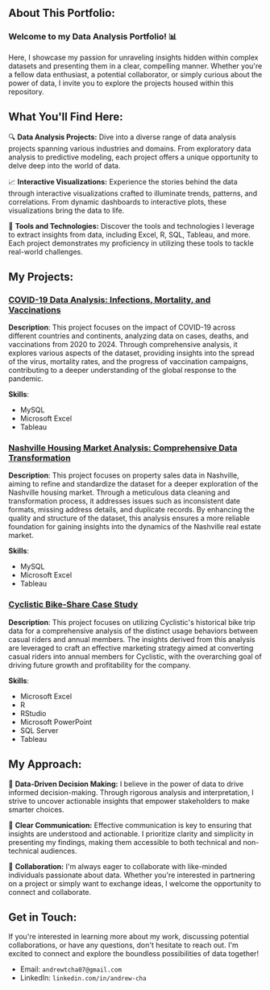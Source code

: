 ## About This Portfolio:

### **Welcome to my Data Analysis Portfolio!** 📊 

Here, I showcase my passion for unraveling insights hidden within complex datasets and presenting them in a clear, compelling manner. Whether you're a fellow data enthusiast, a potential collaborator, or simply curious about the power of data, I invite you to explore the projects housed within this repository.

## What You'll Find Here:

🔍 **Data Analysis Projects:** Dive into a diverse range of data analysis projects spanning various industries and domains. From exploratory data analysis to predictive modeling, each project offers a unique opportunity to delve deep into the world of data.

📈 **Interactive Visualizations:** Experience the stories behind the data through interactive visualizations crafted to illuminate trends, patterns, and correlations. From dynamic dashboards to interactive plots, these visualizations bring the data to life.

🔧 **Tools and Technologies:** Discover the tools and technologies I leverage to extract insights from data, including Excel, R, SQL, Tableau, and more. Each project demonstrates my proficiency in utilizing these tools to tackle real-world challenges.

## My Projects:

### [COVID-19 Data Analysis: Infections, Mortality, and Vaccinations](https://github.com/chaanalyst/Portfolio-Projects/tree/c5fa4c6ee71f6decc381f4fe39deda27cc896e8e/COVID19%20-%20Infections%2C%20Deaths%2C%20and%20Vaccinations%3A%20Case%20Study)

**Description**: This project focuses on the impact of COVID-19 across different countries and continents, analyzing data on cases, deaths, and vaccinations from 2020 to 2024. Through comprehensive analysis, it explores various aspects of the dataset, providing insights into the spread of the virus, mortality rates, and the progress of vaccination campaigns, contributing to a deeper understanding of the global response to the pandemic.

**Skills**:
  - MySQL
  - Microsoft Excel
  - Tableau

### [Nashville Housing Market Analysis: Comprehensive Data Transformation](https://github.com/chaanalyst/Portfolio-Projects/tree/c5fa4c6ee71f6decc381f4fe39deda27cc896e8e/Nashville%20Housing%3A%20Case%20Study)

**Description**: This project focuses on property sales data in Nashville, aiming to refine and standardize the dataset for a deeper exploration of the Nashville housing market. Through a meticulous data cleaning and transformation process, it addresses issues such as inconsistent date formats, missing address details, and duplicate records. By enhancing the quality and structure of the dataset, this analysis ensures a more reliable foundation for gaining insights into the dynamics of the Nashville real estate market.

**Skills**:
  - MySQL
  - Microsoft Excel
  - Tableau

### [Cyclistic Bike-Share Case Study](https://github.com/chaanalyst/Portfolio-Projects/tree/c5fa4c6ee71f6decc381f4fe39deda27cc896e8e/Cyclistic%20Bike-Share%3A%20Case%20Study)

**Description**: This project focuses on utilizing Cyclistic's historical bike trip data for a comprehensive analysis of the distinct usage behaviors between casual riders and annual members. The insights derived from this analysis are leveraged to craft an effective marketing strategy aimed at converting casual riders into annual members for Cyclistic, with the overarching goal of driving future growth and profitability for the company.

**Skills**:
  - Microsoft Excel
  - R
  - RStudio
  - Microsoft PowerPoint
  - SQL Server
  - Tableau

## My Approach:

🧠 **Data-Driven Decision Making:** I believe in the power of data to drive informed decision-making. Through rigorous analysis and interpretation, I strive to uncover actionable insights that empower stakeholders to make smarter choices.

📣 **Clear Communication:** Effective communication is key to ensuring that insights are understood and actionable. I prioritize clarity and simplicity in presenting my findings, making them accessible to both technical and non-technical audiences.

🤝 **Collaboration:** I'm always eager to collaborate with like-minded individuals passionate about data. Whether you're interested in partnering on a project or simply want to exchange ideas, I welcome the opportunity to connect and collaborate.

## Get in Touch:

If you're interested in learning more about my work, discussing potential collaborations, or have any questions, don't hesitate to reach out. I'm excited to connect and explore the boundless possibilities of data together!

+ Email: `andrewtcha07@gmail.com`
+ LinkedIn: `linkedin.com/in/andrew-cha`
